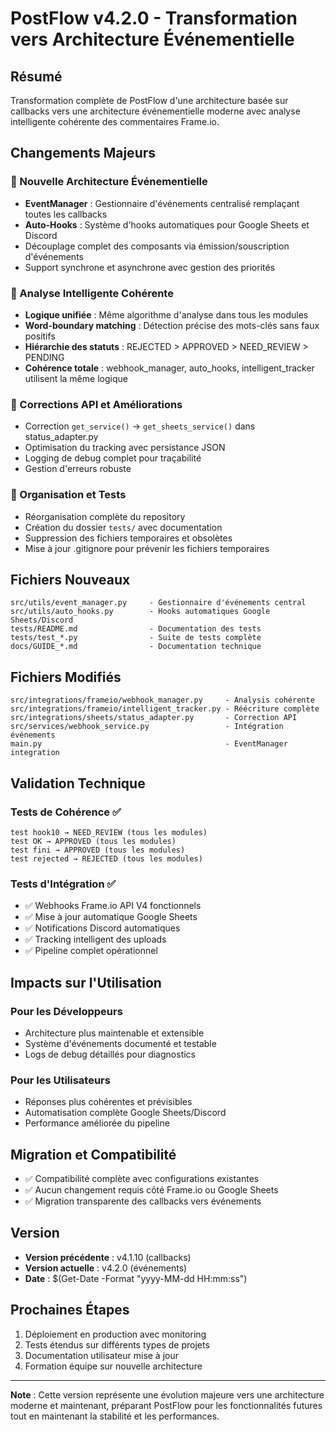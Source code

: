 # PostFlow v4.2.0 - Transformation vers Architecture Événementielle

## Résumé
Transformation complète de PostFlow d'une architecture basée sur callbacks vers une architecture événementielle moderne avec analyse intelligente cohérente des commentaires Frame.io.

## Changements Majeurs

### 🎯 Nouvelle Architecture Événementielle
- **EventManager** : Gestionnaire d'événements centralisé remplaçant toutes les callbacks
- **Auto-Hooks** : Système d'hooks automatiques pour Google Sheets et Discord
- Découplage complet des composants via émission/souscription d'événements
- Support synchrone et asynchrone avec gestion des priorités

### 🧠 Analyse Intelligente Cohérente
- **Logique unifiée** : Même algorithme d'analyse dans tous les modules
- **Word-boundary matching** : Détection précise des mots-clés sans faux positifs
- **Hiérarchie des statuts** : REJECTED > APPROVED > NEED_REVIEW > PENDING
- **Cohérence totale** : webhook_manager, auto_hooks, intelligent_tracker utilisent la même logique

### 🔧 Corrections API et Améliorations
- Correction `get_service()` → `get_sheets_service()` dans status_adapter.py
- Optimisation du tracking avec persistance JSON
- Logging de debug complet pour traçabilité
- Gestion d'erreurs robuste

### 📁 Organisation et Tests
- Réorganisation complète du repository
- Création du dossier `tests/` avec documentation
- Suppression des fichiers temporaires et obsolètes
- Mise à jour .gitignore pour prévenir les fichiers temporaires

## Fichiers Nouveaux
```
src/utils/event_manager.py     - Gestionnaire d'événements central
src/utils/auto_hooks.py        - Hooks automatiques Google Sheets/Discord
tests/README.md                - Documentation des tests
tests/test_*.py                - Suite de tests complète
docs/GUIDE_*.md                - Documentation technique
```

## Fichiers Modifiés
```
src/integrations/frameio/webhook_manager.py     - Analysis cohérente
src/integrations/frameio/intelligent_tracker.py - Réécriture complète  
src/integrations/sheets/status_adapter.py       - Correction API
src/services/webhook_service.py                 - Intégration événements
main.py                                         - EventManager integration
```

## Validation Technique

### Tests de Cohérence ✅
```
test hook10 → NEED_REVIEW (tous les modules)
test OK → APPROVED (tous les modules)  
test fini → APPROVED (tous les modules)
test rejected → REJECTED (tous les modules)
```

### Tests d'Intégration ✅
- ✅ Webhooks Frame.io API V4 fonctionnels
- ✅ Mise à jour automatique Google Sheets
- ✅ Notifications Discord automatiques
- ✅ Tracking intelligent des uploads
- ✅ Pipeline complet opérationnel

## Impacts sur l'Utilisation

### Pour les Développeurs
- Architecture plus maintenable et extensible
- Système d'événements documenté et testable
- Logs de debug détaillés pour diagnostics

### Pour les Utilisateurs
- Réponses plus cohérentes et prévisibles
- Automatisation complète Google Sheets/Discord
- Performance améliorée du pipeline

## Migration et Compatibilité
- ✅ Compatibilité complète avec configurations existantes
- ✅ Aucun changement requis côté Frame.io ou Google Sheets
- ✅ Migration transparente des callbacks vers événements

## Version
- **Version précédente** : v4.1.10 (callbacks)
- **Version actuelle** : v4.2.0 (événements)
- **Date** : $(Get-Date -Format "yyyy-MM-dd HH:mm:ss")

## Prochaines Étapes
1. Déploiement en production avec monitoring
2. Tests étendus sur différents types de projets
3. Documentation utilisateur mise à jour
4. Formation équipe sur nouvelle architecture

---
**Note** : Cette version représente une évolution majeure vers une architecture moderne et maintenant, préparant PostFlow pour les fonctionnalités futures tout en maintenant la stabilité et les performances.
